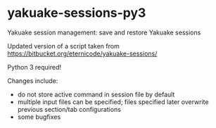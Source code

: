 # yakuake-sessions-py3
Yakuake session management: save and restore Yakuake sessions

Updated version of a script taken from https://bitbucket.org/eternicode/yakuake-sessions/

Python 3 required!

Changes include:
 * do not store active command in session file by default
 * multiple input files can be specified; files specified later overwrite previous section/tab configurations
 * some bugfixes

